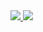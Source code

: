 <div>
  <a href="https://github.com/FelipeRamiris">
    <img heigt="180em" src="https://github-readme-stats.vercel.app/api?username=FelipeRamiris&show_icons=false&theme=dracula&include_all_commits=true&count_private=true" />
    <img heigt="180em" src="https://github-readme-stats.vercel.app/api/top-langs/?username=FelipeRamiris&layout=compact_count=16&theme=dracula" />
</div>
